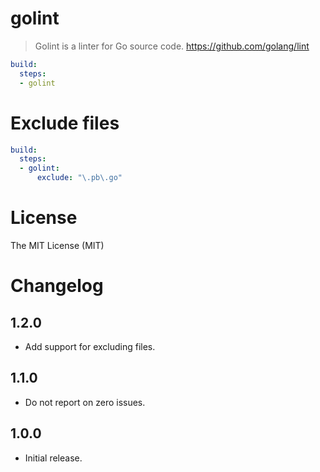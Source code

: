 # golint

> Golint is a linter for Go source code. https://github.com/golang/lint

```yaml
build:
  steps:
  - golint
```

# Exclude files

```yaml
build:
  steps:
  - golint:
      exclude: "\.pb\.go"
```

# License

The MIT License (MIT)

# Changelog

## 1.2.0

- Add support for excluding files.

## 1.1.0

- Do not report on zero issues.

## 1.0.0

- Initial release.
